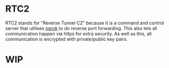 # RTC2
RTC2 stands for "Reverse Tunnel C2" because it is a command and control server that utilises [ngrok](https://ngrok.io) to do reverse port forwarding.
This also lets all communication happen via https for extra security. As well as this, all communication is encrypted with private/public key pairs.

# WIP
